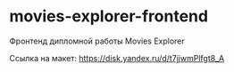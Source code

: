 # movies-explorer-frontend
Фронтенд дипломной работы Movies Explorer

Ссылка на макет: https://disk.yandex.ru/d/t7jjwmPlfgt8_A